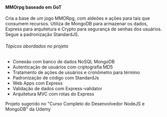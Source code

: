 #### MMOrpg baseado em GoT

Cria a base de um jogo MMORpg, com aldeões e ações para tais que consumem recursos.
Utiliza de MongoDB para armazenar os dados, Express para arquitetura e Crypto para segurança de senhas dos usuários.
Segue a padronização StandardJS.

###### Tópicos abordados no projeto
- Conexão com banco de dados NoSQL MongoDB
- Autenticação de usuários com criptografia MD5
- Tratamento de ações de usuários e cronômetro para término
- Padronização de código com StandardJs
- Web Apps com Express
- Validação de dados com Express-validator
- Arquitetura MVC com rotas do Express

Projeto sugerido no "Curso Completo do Desenvolvedor NodeJS e MongoDB" da Udemy